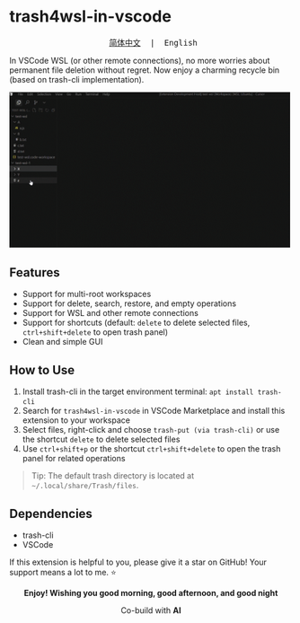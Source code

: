 # trash4wsl-in-vscode

<pre align="center"> <a href="../README.md">简体中文</a>  |  English</pre>

In VSCode WSL (or other remote connections), no more worries about permanent file deletion without regret. Now enjoy a charming recycle bin (based on trash-cli implementation).

<img src="../trash4wsl-demo.gif" alt="demo" width="500" height="auto">

## Features
- Support for multi-root workspaces
- Support for delete, search, restore, and empty operations
- Support for WSL and other remote connections
- Support for shortcuts (default: `delete` to delete selected files, `ctrl+shift+delete` to open trash panel)
- Clean and simple GUI

## How to Use
1. Install trash-cli in the target environment terminal: `apt install trash-cli`
2. Search for `trash4wsl-in-vscode` in VSCode Marketplace and install this extension to your workspace
3. Select files, right-click and choose `trash-put (via trash-cli)` or use the shortcut `delete` to delete selected files
4. Use `ctrl+shift+p` or the shortcut `ctrl+shift+delete` to open the trash panel for related operations

>Tip: The default trash directory is located at `~/.local/share/Trash/files`.

## Dependencies
- trash-cli
- VSCode


If this extension is helpful to you, please give it a star on GitHub! Your support means a lot to me. ⭐
<p align="center"><strong>Enjoy! Wishing you good morning, good afternoon, and good night</strong></p>
<p align="center">Co-build with <strong>AI</strong></p>
